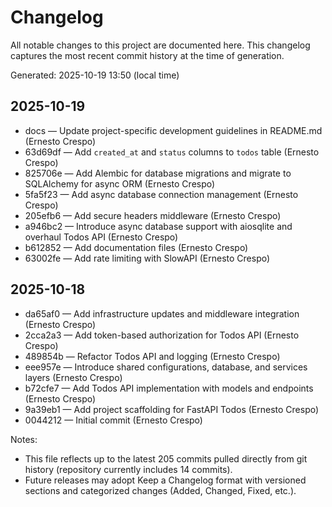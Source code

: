 # Changelog

All notable changes to this project are documented here. This changelog captures the most recent commit history at the time of generation.

Generated: 2025-10-19 13:50 (local time)

## 2025-10-19
- docs — Update project-specific development guidelines in README.md (Ernesto Crespo)
- 63d69df — Add `created_at` and `status` columns to `todos` table (Ernesto Crespo)
- 825706e — Add Alembic for database migrations and migrate to SQLAlchemy for async ORM (Ernesto Crespo)
- 5fa5f23 — Add async database connection management (Ernesto Crespo)
- 205efb6 — Add secure headers middleware (Ernesto Crespo)
- a946bc2 — Introduce async database support with aiosqlite and overhaul Todos API (Ernesto Crespo)
- b612852 — Add documentation files (Ernesto Crespo)
- 63002fe — Add rate limiting with SlowAPI (Ernesto Crespo)

## 2025-10-18
- da65af0 — Add infrastructure updates and middleware integration (Ernesto Crespo)
- 2cca2a3 — Add token-based authorization for Todos API (Ernesto Crespo)
- 489854b — Refactor Todos API and logging (Ernesto Crespo)
- eee957e — Introduce shared configurations, database, and services layers (Ernesto Crespo)
- b72cfe7 — Add Todos API implementation with models and endpoints (Ernesto Crespo)
- 9a39eb1 — Add project scaffolding for FastAPI Todos (Ernesto Crespo)
- 0044212 — Initial commit (Ernesto Crespo)

Notes:
- This file reflects up to the latest 205 commits pulled directly from git history (repository currently includes 14 commits).
- Future releases may adopt Keep a Changelog format with versioned sections and categorized changes (Added, Changed, Fixed, etc.).
